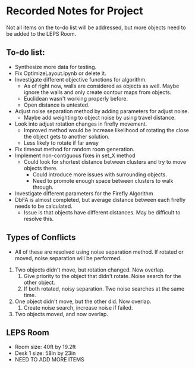 # Recorded Notes for Project
Not all items on the to-do list will be addressed, but more objects need to be added to the LEPS Room.

## To-do list:
* Synthesize more data for testing.
* Fix OptimizeLayout.ipynb or delete it.
* Investigate different objective functions for algorithm.
    * As of right now, walls are considered as objects as well. Maybe ignore the walls and only create contour maps from objects.
    * Euclidean wasn't working properly before.
    * Open distance is untested.
* Adjust noise separation method by adding parameters for adjust noise.
    * Maybe add weighting to object noise by using travel distance.
* Look into adjust rotation changes in firefly movement.
    * Improved method would be increase likelihood of rotating the close the object gets to another solution.
    * Less likely to rotate if far away
* Fix timeout method for random room generation.
* Implement non-contiguous fixes in set_X method
    * Could look for shortest distance between clusters and try to move objects there.
        * Could introduce more issues with surrounding objects.
        * Need to promote enough space between clusters to walk through.
* Investigate different parameters for the Firefly Algorithm
* DbFA is almost completed, but average distance between each firefly needs to be calculated.
    * Issue is that objects have different distances. May be difficult to resolve this.

## Types of Conflicts
* All of these are resolved using noise separation method. If rotated or moved, noise separation will be performed.
1. Two objects didn't move, but rotation changed. Now overlap.
    1. Give priority to the object that didn't rotate. Noise search for the other object.
    2. If both rotated, noisy separation. Two noise searches at the same time.
2. One object didn't move, but the other did. Now overlap.
    1. Create noise search, increase noise if failed.
3. Two objects moved, and now overlap.

## LEPS Room 
* Room size: 40ft by 19.2ft
* Desk 1 size: 58in by 23in
* NEED TO ADD MORE ITEMS
